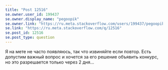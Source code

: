```yaml
---
title: "Post 12516"
se.owner.user_id: 199437
se.owner.display_name: "pegoopik"
se.owner.link: "https://ru.meta.stackoverflow.com/users/199437/pegoopik"
se.link: "https://ru.meta.stackoverflow.com/q/12516"
se.post_id: 12516
se.post_type: question
---
```

<p>Я на мете не часто появляюсь, так что извиняйте если повтор.
Есть допустим важный вопрос и хочется за его решение объявить конкурс, но это разрешается только через 2 дня...</p>
